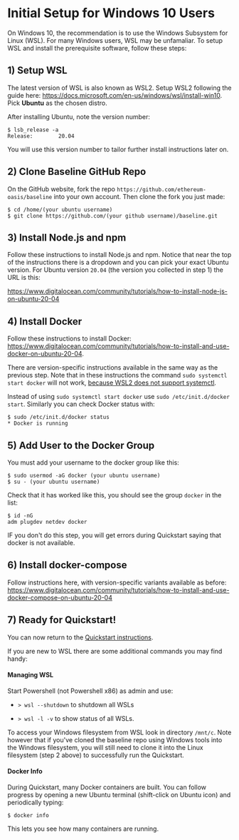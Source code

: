 # Initial Setup for Windows 10 Users
On Windows 10, the recommendation is to use the Windows Subsystem for Linux (WSL). For many Windows users, WSL may be unfamaliar. To setup WSL and install the prerequisite software, follow these steps:

## 1) Setup WSL
The latest version of WSL is also known as WSL2. Setup WSL2 following the guide here: https://docs.microsoft.com/en-us/windows/wsl/install-win10. Pick **Ubuntu** as the chosen distro.

After installing Ubuntu, note the version number:
```
$ lsb_release -a
Release:        20.04
```
You will use this version number to tailor further install instructions later on.

## 2) Clone Baseline GitHub Repo
On the GitHub website, fork the repo `https://github.com/ethereum-oasis/baseline` into your own account. Then clone the fork you just made:
```
$ cd /home/(your ubuntu username)
$ git clone https://github.com/(your github username)/baseline.git
```

## 3) Install Node.js and npm
Follow these instructions to install Node.js and npm. Notice that near the top of the instructions there is a dropdown and you can pick your exact Ubuntu version. For Ubuntu version `20.04` (the version you collected in step 1) the URL is this:

https://www.digitalocean.com/community/tutorials/how-to-install-node-js-on-ubuntu-20-04

## 4) Install Docker
Follow these instructions to install Docker:
https://www.digitalocean.com/community/tutorials/how-to-install-and-use-docker-on-ubuntu-20-04.

There are version-specific instructions available in the same way as the previous step. Note that in these instructions the command `sudo systemctl start docker` will not work, [because WSL2 does not support systemctl](https://github.com/MicrosoftDocs/WSL/issues/457#issuecomment-511495846).

Instead of using `sudo systemctl start docker` use `sudo /etc/init.d/docker start`. Similarly you can check Docker status with:
```
$ sudo /etc/init.d/docker status
* Docker is running
```

## 5) Add User to the Docker Group
You must add your username to the docker group like this:
```
$ sudo usermod -aG docker (your ubuntu username)
$ su - (your ubuntu username)
```
Check that it has worked like this, you should see the group `docker` in the list:
```
$ id -nG
adm plugdev netdev docker
```
IF you don't do this step, you will get errors during Quickstart saying that docker is not available.

## 6) Install docker-compose
Follow instructions here, with version-specific variants available as before:
https://www.digitalocean.com/community/tutorials/how-to-install-and-use-docker-compose-on-ubuntu-20-04

## 7) Ready for Quickstart!
You can now return to the [Quickstart instructions](README.md#quickstart).

If you are new to WSL there are some additional commands you may find handy:

#### Managing WSL
Start Powershell (not Powershell x86)  as admin and use:

 * `> wsl --shutdown` to shutdown all WSLs

 * `> wsl -l -v` to show status of all WSLs.

To access your Windows filesystem from WSL look in directory `/mnt/c`. Note however that if you've cloned the baseline repo using Windows tools into the Windows filesystem, you will still need to clone it into the Linux filesystem (step 2 above) to successfully run the Quickstart. 

#### Docker Info
During Quickstart, many Docker containers are built. You can follow progress by opening a new Ubuntu terminal (shift-click on Ubuntu icon) and periodically typing:
```
$ docker info
```
This lets you see how many containers are running.


